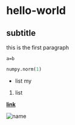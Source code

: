 # hello-world
## subtitle 
this is the first paragraph

`a=b`

```python
numpy.norm(1)
```
- list my

1. list 

**[link](https://www.moodle.tum.de/)**

![name](images/quanyecha.jpg)
